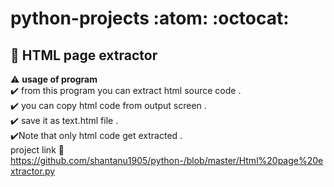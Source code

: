 # python-projects :atom: :octocat:

## :triangular_flag_on_post: HTML page extractor

  :warning: **usage of program**<br>
:heavy_check_mark: from this program you can extract html source code .  <br>
:heavy_check_mark: you can copy html code from output screen . <br>
:heavy_check_mark: save it as text.html file . <br>
:heavy_check_mark:Note that only html code get extracted . <br>
project link :bookmark_tabs:  https://github.com/shantanu1905/python-/blob/master/Html%20page%20extractor.py
